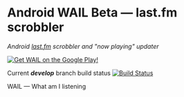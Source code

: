 Android WAIL Beta — last.fm scrobbler
================

*Android [last.fm](http://last.fm) scrobbler and "now playing" updater*

[![Get WAIL on the Google Play!](http://developer.android.com/images/brand/en_generic_rgb_wo_60.png)](https://play.google.com/store/apps/details?id=com.artemzin.android.wail)


Current ***develop*** branch build status [![Build Status](http://teamcity.artemzin.com/app/rest/builds/buildType:id:Wail_BuildDevelopBranchAndRunTest/statusIcon)](http://teamcity.artemzin.com/viewType.html?buildTypeId=Wail_BuildDevelopBranchAndRunTest&guest=1)

WAIL — What am I listening
